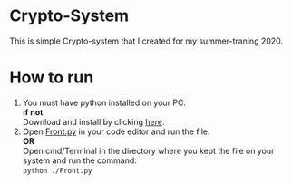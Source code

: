 # Crypto-System

This is simple Crypto-system that I created for my summer-traning 2020.

# How to run

1. You must have python installed on your PC.  
**if not**  
Download and install by clicking [here](https://www.python.org/downloads/).
2. Open [Front.py](https://github.com/Redon913/Crypto-System/blob/master/Front.py) in your code editor and run the file.  
**OR**  
Open cmd/Terminal in the directory where you kept the file on your system and run the command:  
`python ./Front.py`

